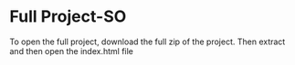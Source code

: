 # Full Project-SO

To open the full project, download the full zip of the project. Then extract and then open the index.html file
